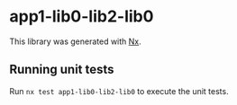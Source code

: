 # app1-lib0-lib2-lib0

This library was generated with [Nx](https://nx.dev).

## Running unit tests

Run `nx test app1-lib0-lib2-lib0` to execute the unit tests.
